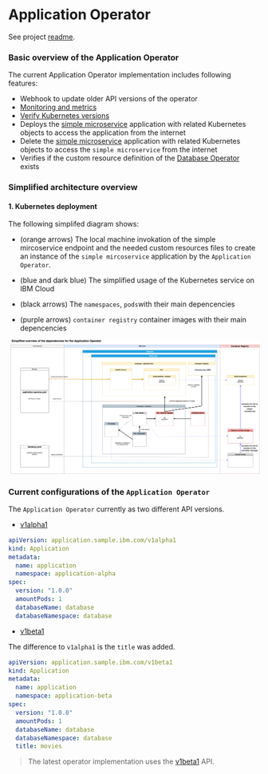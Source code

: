 # Application Operator

See project [readme](../README.md).

### Basic overview of the Application Operator

The current Application Operator implementation includes following features:

* Webhook to update older API versions of the operator
* [Monitoring and metrics](./controllers/application/monitor.go)
* [Verify Kubernetes versions](./controllers/application/prerequisites.go) 
* Deploys the [simple microservice](../simple-microservice/) application with related Kubernetes objects to access the application from the internet
* Delete the [simple microservice](../simple-microservice/) application with related Kubernetes objects to access the `simple microservice` from the internet
* Verifies if the custom resource definition of the [Database Operator](../operator-database/README.md) exists

### Simplified architecture overview 

#### 1. Kubernetes deployment

The following simplifed diagram shows:

* (orange arrows) The local machine invokation of the simple mircoservice endpoint and the needed custom resources files to create an instance of the `simple mircoservice` application by the `Application Operator`.

* (blue and dark blue) The simplified usage of the Kubernetes service on IBM Cloud

* (black arrows) The `namespaces`, `pods`with their main depencencies

* (purple arrows)  `container registry` container images with their main depencencies

![](../documentation/images/simplified-architecture-01.png)

### Current configurations of the `Application Operator`

The `Application Operator` currently as two different API versions.

* [v1alpha1](operator-application/api/v1alpha1)


```yaml
apiVersion: application.sample.ibm.com/v1alpha1
kind: Application
metadata:
  name: application
  namespace: application-alpha
spec:
  version: "1.0.0"
  amountPods: 1
  databaseName: database
  databaseNamespace: database
```

* [v1beta1](operator-application/api/v1beta1)

The difference to `v1alpha1` is the `title` was added.

```yaml
apiVersion: application.sample.ibm.com/v1beta1
kind: Application
metadata:
  name: application
  namespace: application-beta
spec:
  version: "1.0.0"
  amountPods: 1
  databaseName: database
  databaseNamespace: database
  title: movies
```

> The latest operator implementation uses the [v1beta1](operator-application/api/v1beta1) API.



